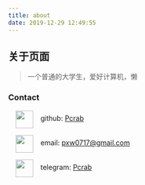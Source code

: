 ```yaml
---
title: about
date: 2019-12-29 12:49:55
---
```


## 关于页面

> 一个普通的大学生，爱好计算机，懒

### Contact

<span><img src="https://pic.downk.cc/item/5e0c960976085c3289427008.png" width="36px" style="margin: 0 15px; vertical-align: middle; display: inline;">github: [Pcrab](https://github.com/pcrab)

<span><img src="https://pic.downk.cc/item/5e0c960076085c3289426e8f.png" width="36px" style="margin: 0 15px; vertical-align: middle; display: inline;">email: pxw0717@gmail.com

<span><img src="https://pic.downk.cc/item/5e0c961776085c32894271f8.png" width="36px" style="margin: 0 15px; vertical-align: middle; display: inline;">telegram: [Pcrab](https://t.me/Pcrab)</span>
